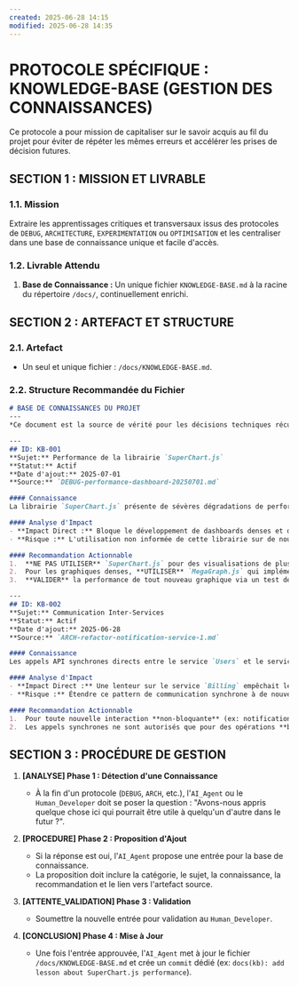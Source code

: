 ```yaml
---
created: 2025-06-28 14:15
modified: 2025-06-28 14:35
---
```

# PROTOCOLE SPÉCIFIQUE : KNOWLEDGE-BASE (GESTION DES CONNAISSANCES)

Ce protocole a pour mission de capitaliser sur le savoir acquis au fil du projet pour éviter de répéter les mêmes erreurs et accélérer les prises de décision futures.

## SECTION 1 : MISSION ET LIVRABLE

### 1.1. Mission

Extraire les apprentissages critiques et transversaux issus des protocoles de `DEBUG`, `ARCHITECTURE`, `EXPERIMENTATION` ou `OPTIMISATION` et les centraliser dans une base de connaissance unique et facile d'accès.

### 1.2. Livrable Attendu

1.  **Base de Connaissance :** Un unique fichier `KNOWLEDGE-BASE.md` à la racine du répertoire `/docs/`, continuellement enrichi.

## SECTION 2 : ARTEFACT ET STRUCTURE

### 2.1. Artefact

-   Un seul et unique fichier : `/docs/KNOWLEDGE-BASE.md`.

### 2.2. Structure Recommandée du Fichier
```markdown
# BASE DE CONNAISSANCES DU PROJET
---
*Ce document est la source de vérité pour les décisions techniques récurrentes et les leçons apprises. Il doit être consulté avant toute décision d'architecture ou de choix de dépendance.*

---
## ID: KB-001
**Sujet:** Performance de la librairie `SuperChart.js`
**Statut:** Actif
**Date d'ajout:** 2025-07-01
**Source:** `DEBUG-performance-dashboard-20250701.md`

#### Connaissance
La librairie `SuperChart.js` présente de sévères dégradations de performance (blocage du thread principal) au-delà de 1000 points de données sur le même graphique.

#### Analyse d'Impact
- **Impact Direct :** Bloque le développement de dashboards denses et de fonctionnalités d'analyse en temps réel.
- **Risque :** L'utilisation non informée de cette librairie sur de nouvelles fonctionnalités pourrait créer des régressions de performance critiques.

#### Recommandation Actionnable
1.  **NE PAS UTILISER** `SuperChart.js` pour des visualisations de plus de 500 points.
2.  Pour les graphiques denses, **UTILISER** `MegaGraph.js` qui implémente une solution de virtualisation du canvas.
3.  **VALIDER** la performance de tout nouveau graphique via un test de charge défini dans `OPTIM-benchmark-protocol.md`.

---
## ID: KB-002
**Sujet:** Communication Inter-Services
**Statut:** Actif
**Date d'ajout:** 2025-06-28
**Source:** `ARCH-refactor-notification-service-1.md`

#### Connaissance
Les appels API synchrones directs entre le service `Users` et le service `Billing` ont créé un couplage fort, menant à des pannes en cascade lorsque l'un des deux est ralenti.

#### Analyse d'Impact
- **Impact Direct :** Une lenteur sur le service `Billing` empêchait les utilisateurs de se connecter, ce qui est un impact inacceptable.
- **Risque :** Étendre ce pattern de communication synchrone à de nouveaux services augmentera exponentiellement la fragilité de l'architecture globale.

#### Recommandation Actionnable
1.  Pour toute nouvelle interaction **non-bloquante** (ex: notification, mise à jour de statuts), **UTILISER OBLIGATOIREMENT** une communication asynchrone via le bus d'événements Kafka.
2.  Les appels synchrones ne sont autorisés que pour des opérations **bloquantes et critiques** (ex: vérifier la validité d'un paiement avant de donner accès à un service).
```

## SECTION 3 : PROCÉDURE DE GESTION

1.  **[ANALYSE] Phase 1 : Détection d'une Connaissance**

      - À la fin d'un protocole (`DEBUG`, `ARCH`, etc.), l'`AI_Agent` ou le `Human_Developer` doit se poser la question : "Avons-nous appris quelque chose ici qui pourrait être utile à quelqu'un d'autre dans le futur ?".

2.  **[PROCEDURE] Phase 2 : Proposition d'Ajout**

      - Si la réponse est oui, l'`AI_Agent` propose une entrée pour la base de connaissance.
      - La proposition doit inclure la catégorie, le sujet, la connaissance, la recommandation et le lien vers l'artefact source.

3.  **[ATTENTE\_VALIDATION] Phase 3 : Validation**

      - Soumettre la nouvelle entrée pour validation au `Human_Developer`.

4.  **[CONCLUSION] Phase 4 : Mise à Jour**

      - Une fois l'entrée approuvée, l'`AI_Agent` met à jour le fichier `/docs/KNOWLEDGE-BASE.md` et crée un `commit` dédié (ex: `docs(kb): add lesson about SuperChart.js performance`).